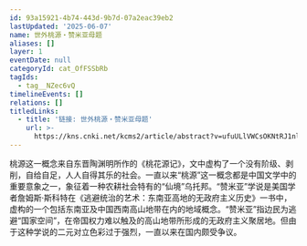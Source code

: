 ```yaml
---
id: 93a15921-4b74-443d-9b7d-07a2eac39eb2
lastUpdated: '2025-06-07'
name: 世外桃源・赞米亚母题
aliases: []
layer: 1
eventDate: null
categoryId: cat_OfFSSbRb
tagIds:
  - tag__NZec6vQ
timelineEvents: []
relations: []
titledLinks:
  - title: '链接: 世外桃源・赞米亚母题'
    url: >-
      https://kns.cnki.net/kcms2/article/abstract?v=ufuULlVWCsOKNtRJ1nl_k7dwUrBjI4oa4-Ss6USOT3FqKrMnSQ8NtKAY0aFZu1FB4VwJxeVo7uWNK_OQGJGF23zegXG6kBG4M86rJl1HDFGNUdSx-hOCj_R2n0yJlAqCnkKq21b_L4vJBphin2-6aZlhU_07phCd38mLgoOEMWp9kdPB_Qil2MvOgjh8CbQ8&uniplatform=NZKPT&language=CHS
---
```

桃源这一概念来自东晋陶渊明所作的《桃花源记》，文中虚构了一个没有阶级、剥削，自给自足，人人自得其乐的社会。一直以来“桃源”这一概念都是中国文学中的重要意象之一，象征着一种农耕社会特有的“仙境”乌托邦。“赞米亚”学说是美国学者詹姆斯·斯科特在《逃避统治的艺术：东南亚高地的无政府主义历史》一书中，虚构的一个包括东南亚及中国西南高山地带在内的地域概念。“赞米亚”指边民为逃避“国家空间”，在帝国权力难以触及的高山地带所形成的无政府主义聚居地。但由于这种学说的二元对立色彩过于强烈，一直以来在国内颇受争议。
